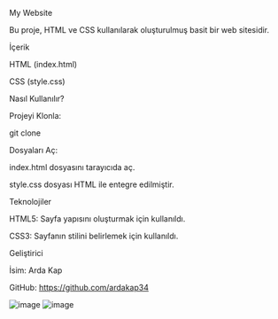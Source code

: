 My Website

Bu proje, HTML ve CSS kullanılarak oluşturulmuş basit bir web sitesidir.

İçerik

HTML (index.html)

CSS (style.css)

Nasıl Kullanılır?

Projeyi Klonla:

git clone <repository-url>

Dosyaları Aç:

index.html dosyasını tarayıcıda aç.

style.css dosyası HTML ile entegre edilmiştir.

Teknolojiler

HTML5: Sayfa yapısını oluşturmak için kullanıldı.

CSS3: Sayfanın stilini belirlemek için kullanıldı.

Geliştirici

İsim: Arda Kap

GitHub: https://github.com/ardakap34

![image](https://github.com/user-attachments/assets/7d159914-a209-4964-9211-970fae529598)
![image](https://github.com/user-attachments/assets/45f4e82b-d8f5-48f5-976c-6222ab4fd8d0)



